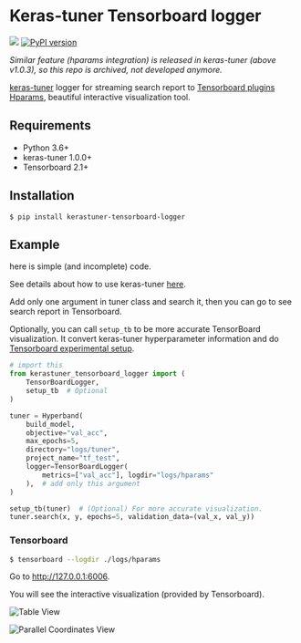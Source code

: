 # Keras-tuner Tensorboard logger

![](https://github.com/tokusumi/kerastuner-tensorboard-logger/workflows/Tests/badge.svg)
[![PyPI version](https://badge.fury.io/py/kerastuner-tensorboard-logger.svg)](https://badge.fury.io/py/kerastuner-tensorboard-logger)

*Similar feature (hparams integration) is released in keras-tuner (above v1.0.3), so this repo is archived, not developed anymore.*

[keras-tuner](https://www.tensorflow.org/tutorials/keras/keras_tuner) logger for streaming search report to [Tensorboard plugins Hparams](https://www.tensorflow.org/tensorboard/hyperparameter_tuning_with_hparams), beautiful interactive visualization tool.

## Requirements

* Python 3.6+
* keras-tuner 1.0.0+
* Tensorboard 2.1+

## Installation

```
$ pip install kerastuner-tensorboard-logger
```

## Example

here is simple (and incomplete) code.

See details about how to use keras-tuner [here](https://github.com/keras-team/keras-tuner).

Add only one argument in tuner class and search it, then you can go to see search report in Tensorboard.

Optionally, you can call `setup_tb` to be more accurate TensorBoard visualization. It convert keras-tuner hyperparameter information and do [Tensorboard experimental setup](https://www.tensorflow.org/tensorboard/hyperparameter_tuning_with_hparams#1_experiment_setup_and_the_hparams_experiment_summary).

```python
# import this
from kerastuner_tensorboard_logger import (
    TensorBoardLogger,
    setup_tb  # Optional
)

tuner = Hyperband(
    build_model,
    objective="val_acc",
    max_epochs=5,
    directory="logs/tuner",
    project_name="tf_test",
    logger=TensorBoardLogger(
        metrics=["val_acc"], logdir="logs/hparams"
    ),  # add only this argument
)

setup_tb(tuner)  # (Optional) For more accurate visualization.
tuner.search(x, y, epochs=5, validation_data=(val_x, val_y))
```

### Tensorboard

```bash
$ tensorboard --logdir ./logs/hparams
```

Go to http://127.0.0.1:6006.

You will see the interactive visualization (provided by Tensorboard).

![Table View](https://raw.githubusercontent.com/tokusumi/kerastuner-tensorboard-logger/main/docs/src/table_view.jpg)

![Parallel Coordinates View](https://raw.githubusercontent.com/tokusumi/kerastuner-tensorboard-logger/main/docs/src/parallel_coordinates_view.jpg)

